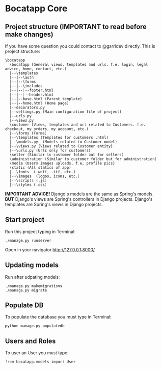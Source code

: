 # Bocatapp Core

## Project structure (IMPORTANT to read before make changes)
If you have some question you could contact to @garridev directly. This is project structure:
```
\bocatapp
  \bocatapp (General views, templates and urls. f.e. login, legal advice, home, contact, etc.)
  |--\templates
  |--|--\auth
  |--|--\forms
  |--|--\includes
  |--|--|--footer.html
  |--|--|--header.html
  |--|--base.html (Parent template)
  |--|--home.html (Home page)
  |--decorators.py
  |--settings.py (Main configuration file of project)
  |--urls.py
  |--views.py
  \customer (Views, templates and url related to Customers. f.e. checkout, my orders, my account, etc.)
  |--\forms (Forms)
  |--\templates (Templates for customers .html)
  |--\models.py  (Models related to Customer model)
  |--\views.py (Views related to Customer entity)
  |--\urls.py (Urls only for customers)
  \seller (Similar to customer folder but for sellers)
  \administration (Similar to customer folder but for administration)
  \media (Users images uploads, f.e, profile pics)
  \static (All statics of app)
  |--\fonts  (.woff, .ttf, etc.)
  |--\images  (logos, icons, etc.)
  |--\scripts (.js)
  |--\styles (.css)
```

**IMPORTANT ADVICE!**
Django's models are the same as Spring's models.
**BUT**
Django's views are Spring's controllers in Django projects.
Django's templates are Spring's views in Django projects.

## Start project

Run this project typing in Terminal:
```
./manage.py runserver
```
Open in your navigator http://127.0.0.1:8000/

## Updating models

Run after udpating models:
```
./manage.py makemigrations
./manage.py migrate
```
## Populate DB

To populate the database you must type in Terminal:
```
python manage.py populatedb
```

## Users and Roles

To user an User you must type: 
```
from bocatapp.models import User
```

